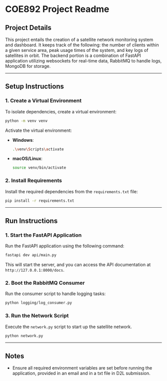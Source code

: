 # COE892 Project Readme

## Project Details
This project entails the creation of a satellite network monitoring system and dashboard.  It keeps track of the following: the number of clients within a given service area, peak usage times of the system, and key logs of satellites in orbit. The backend portion is a combination of FastAPI application utilizing websockets for real-time data, RabbitMQ to handle logs, MongoDB for storage.

---

## Setup Instructions

### 1. Create a Virtual Environment
To isolate dependencies, create a virtual environment:
```bash
python -m venv venv
```

Activate the virtual environment:
- **Windows**:
    ```bash
    .\venv\Scripts\activate
    ```
- **macOS/Linux**:
    ```bash
    source venv/bin/activate
    ```

### 2. Install Requirements
Install the required dependencies from the `requirements.txt` file:
```bash
pip install -r requirements.txt
```

---

## Run Instructions

### 1. Start the FastAPI Application
Run the FastAPI application using the following command:
```bash
fastapi dev api/main.py
```
This will start the server, and you can access the API documentation at `http://127.0.0.1:8000/docs`.

### 2. Boot the RabbitMQ Consumer
Run the consumer script to handle logging tasks:
```bash
python logging/log_consumer.py
```

### 3. Run the Network Script
Execute the `network.py` script to start up the satellite network.
```bash
python network.py
```

---

## Notes
- Ensure all required environment variables are set before running the application, provided in an email and in a txt file in D2L submission.
